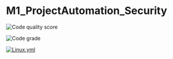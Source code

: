 # M1_ProjectAutomation_Security

![Code quality score](https://api.codiga.io/project/29910/score/svg)

![Code grade](https://api.codiga.io/project/29910/status/svg)

[![Linux.yml](https://github.com/Kaviyakavi3/M1_ProjectAutomation_Security/actions/workflows/c-cpp.yml/badge.svg)](https://github.com/Kaviyakavi3/M1_ProjectAutomation_Security/actions/workflows/c-cpp.yml)


